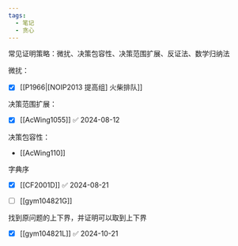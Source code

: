 ```yaml
---
tags:
  - 笔记
  - 贪心
---
```

常见证明策略：微扰、决策包容性、决策范围扩展、反证法、数学归纳法

微扰：
- [x] [[P1966|[NOIP2013 提高组] 火柴排队]]

决策范围扩展：
- [x] [[AcWing1055]] ✅ 2024-08-12

决策包容性：
- [[AcWing110]]

字典序
- [x] [[CF2001D]] ✅ 2024-08-21

- [ ] [[gym104821G]]

找到原问题的上下界，并证明可以取到上下界
- [x] [[gym104821L]] ✅ 2024-10-21
